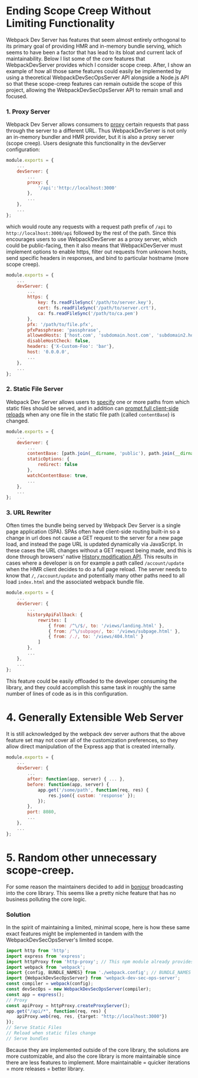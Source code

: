 # Ending Scope Creep Without Limiting Functionality

Webpack Dev Server has features that seem almost entirely orthogonal to its primary goal of providing HMR and in-memory bundle serving, which seems to have been a factor that has lead to its bloat and current lack of maintainability. Below I list some of the core features that WebpackDevServer provides which I consider scope creep. After, I show an example of how all those same features could easily be implemented by using a theoretical WebpackDevSecOpsServer API alongside a Node.js API so that these scope-creep features can remain outside the scope of this project, allowing the WebpackDevSecOpsServer API to remain small and focused.

### 1. Proxy Server

Webpack Dev Server allows consumers to [proxy](https://webpack.js.org/configuration/dev-server/#devserver-proxy) certain requests that pass through the server to a different URL. Thus WebpackDevServer is not only an in-memory bundler and HMR provider, but it is also a proxy server (scope creep). Users designate this functionality in the devServer configuration:

```JavaScript
module.exports = {
    ...
    devServer: {
        ...
        proxy: {
            '/api':'http://localhost:3000'
        },
        ...
    },
    ...
};
```

which would route any requests with a request path prefix of `/api` to `http://localhost:3000/api` followed by the rest of the path. Since this encourages users to use WebpackDevServer as a proxy server, which could be public-facing, then it also means that WebpackDevServer must implement options to enable https, filter out requests from unknown hosts, send specific headers in responses, and bind to particular hostname (more scope creep).

```JavaScript
module.exports = {
    ...
    devServer: {
        ...
        https: {
            key: fs.readFileSync('/path/to/server.key'),
            cert: fs.readFileSync('/path/to/server.crt'),
            ca: fs.readFileSync('/path/to/ca.pem')
        },
        pfx: '/path/to/file.pfx',
        pfxPassphrase: 'passphrase',
        allowedHosts: ['host.com', 'subdomain.host.com', 'subdomain2.host.com', 'host2.com'],
        disableHostCheck: false,
        headers: {'X-Custom-Foo': 'bar'},
        host: '0.0.0.0',
        ...
    },
    ...
};
```

### 2. Static File Server

Webpack Dev Server allows users to [specify](https://webpack.js.org/configuration/dev-server/#devserver-contentbase) one or more paths from which static files should be served, and in addition can [prompt full client-side reloads](https://webpack.js.org/configuration/dev-server/#devserver-watchcontentbase) when any one file in the static file path (called `contentBase`) is changed.

```JavaScript
module.exports = {
    ...
    devServer: {
        ...
        contentBase: [path.join(__dirname, 'public'), path.join(__dirname, 'assets')],
        staticOptions: {
            redirect: false
        },
        watchContentBase: true,
        ...
    },
    ...
};
```

### 3. URL Rewriter

Often times the bundle being served by Webpack Dev Server is a single page application (SPA). SPAs often have client-side routing built-in so a change in url does not cause a GET request to the server for a new page load, and instead the page URL is updated dynamically via JavaScript. In these cases the URL changes without a GET request being made, and this is done through browsers' native [History modification API](https://developer.mozilla.org/en-US/docs/Web/API/History_API#Adding_and_modifying_history_entries). This results in cases where a developer is on for example a path called `/account/update` when the HMR client decides to do a full page reload. The server needs to know that `/`, `/account/update` and potentially many other paths need to all load `index.html` and the associated webpack bundle file.

```JavaScript
module.exports = {
    ...
    devServer: {
        ...
        historyApiFallback: {
            rewrites: [
                { from: /^\/$/, to: '/views/landing.html' },
                { from: /^\/subpage/, to: '/views/subpage.html' },
                { from: /./, to: '/views/404.html' }
            ]
        },
        ...
    },
    ...
};
```

This feature could be easily offloaded to the developer consuming the library, and they could accomplish this same task in roughly the same number of lines of code as is in this configuration.

# 4. Generally Extensible Web Server

It is still acknowledged by the webpack dev server authors that the above feature set may not cover all of the customization preferences, so they allow direct manipulation of the Express app that is created internally.

```JavaScript
module.exports = {
    ...
    devServer: {
        ...
        after: function(app, server) { ... },
        before: function(app, server) {
            app.get('/some/path', function(req, res) {
                res.json({ custom: 'response' });
            });
        },
        port: 8080,
        ...
    },
    ...
};
```

# 5. Random other unnecessary scope-creep.

For some reason the maintainers decided to add in [bonjour](https://en.wikipedia.org/wiki/Bonjour_(software)) broadcasting into the core library. This seems like a pretty niche feature that has no business polluting the core logic.

### Solution

In the spirit of maintaining a limited, minimal scope, here is how these same exact features might be implemented in tandem with the WebpackDevSecOpsServer's limited scope.

```TypeScript
import http from 'http';
import express from 'express';
import httpProxy from 'http-proxy'; // This npm module already provides proxy support, so use that!
import webpack from 'webpack';
import {config, BUNDLE_NAMES} from './webpack.config'; // BUNDLE_NAMES is some sort of runtime enum.
import {WebpackDevSecOpsServer} from 'webpack-dev-sec-ops-server';
const compiler = webpack(config);
const devSecOps = new WebpackDevSecOpsServer(compiler);
const app = express();
// Proxy
const apiProxy = httpProxy.createProxyServer();
app.get("/api/*", function(req, res) {
    apiProxy.web(req, res, {target: "http://localhost:3000"})
});
// Serve Static Files
// Reload when static files change
// Serve bundles
```

Because they are implemented outside of the core library, the solutions are more customizable, and also the core library is more maintainable since there are less features to implement. More maintainable = quicker iterations = more releases = better library.